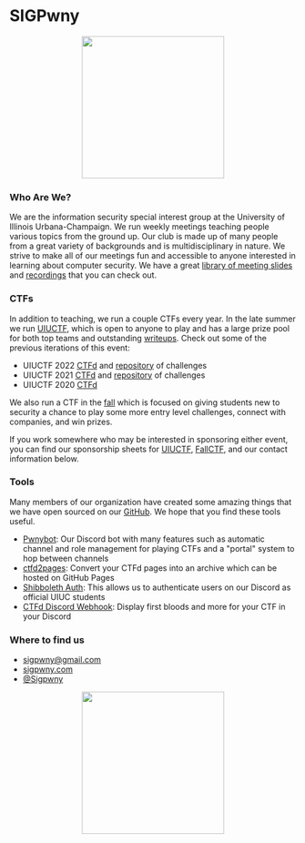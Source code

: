 # SIGPwny

<p align="center">
    <img width="250" src="https://sigpwny.com/images/logo.png?raw=true"/>
</p>

### Who Are We?

We are the information security special interest group at the University of Illinois Urbana-Champaign. We run weekly meetings teaching people various topics from the ground up. Our club is made up of many people from a great variety of backgrounds and is multidisciplinary in nature. We strive to make all of our meetings fun and accessible to anyone interested in learning about computer security. We have a great [library of meeting slides](https://sigpwny.com/presentation/) and [recordings](https://www.youtube.com/channel/UC3fWGYI7-Kt3Gi0aOIZMicg) that you can check out. 

### CTFs

In addition to teaching, we run a couple CTFs every year. In the late summer we run [UIUCTF](https://uiuc.tf/), which is open to anyone to play and has a large prize pool for both top teams and outstanding [writeups](https://sigpwny.com/writeups/). Check out some of the previous iterations of this event:

- UIUCTF 2022 [CTFd](https://2022.uiuc.tf/) and [repository](https://github.com/sigpwny/UIUCTF-2022-Public) of challenges
- UIUCTF 2021 [CTFd](https://2021.uiuc.tf/) and [repository](https://github.com/sigpwny/UIUCTF-2021-Public) of challenges
- UIUCTF 2020 [CTFd](https://2020.uiuc.tf/)

We also run a CTF in the [fall](https://fallctf.sigpwny.com/) which is focused on giving students new to security a chance to play some more entry level challenges, connect with companies, and win prizes.

If you work somewhere who may be interested in sponsoring either event, you can find our sponsorship sheets for [UIUCTF](https://sigpwny.com/assets/Official_UIUCTF_2022_Sponsorship_Sheet.pdf), [FallCTF](https://fallctf.sigpwny.com/sponsor-sheet-v2.pdf), and our contact information below.

### Tools

Many members of our organization have created some amazing things that we have open sourced on our [GitHub](https://github.com/sigpwny). We hope that you find these tools useful.

- [Pwnybot](https://github.com/sigpwny/pwnybot): Our Discord bot with many features such as automatic channel and role management for playing CTFs and a "portal" system to hop between channels
- [ctfd2pages](https://github.com/sigpwny/ctfd2pages): Convert your CTFd pages into an archive which can be hosted on GitHub Pages
- [Shibboleth Auth](https://github.com/sigpwny/sigpwny-shibboleth-auth): This allows us to authenticate users on our Discord as official UIUC students
- [CTFd Discord Webhook](https://github.com/sigpwny/ctfd-discord-webhook-plugin): Display first bloods and more for your CTF in your Discord


### Where to find us

- [sigpwny@gmail.com](mailto:sigpwny@gmail.com)
- [sigpwny.com](https://sigpwny.com/) 
- [@Sigpwny](https://twitter.com/SIGPwny) 


<p align="center">
    <img width="250" src="https://sigpwny.com/logo/pwny8.png?raw=true"/>
</p>
